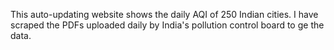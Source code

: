 This auto-updating website shows the daily AQI of 250 Indian cities. 
I have scraped the PDFs uploaded daily by India's pollution control board to ge the data.
